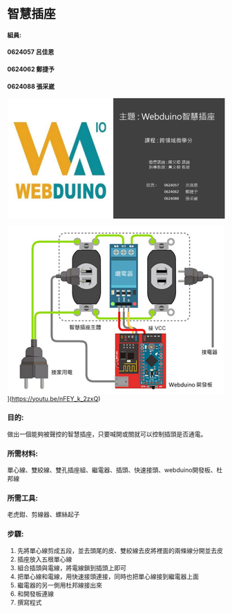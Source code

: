 # 智慧插座
#### 組員:
#### 0624057 呂佳恩
#### 0624062 鄭捷予
#### 0624088 張采崴

[![108-1_0624088微學分期末影片](封面2.jpg)](https://youtu.be/2mioioDZwgY)

![意示圖](智慧插座.jpg)](https://youtu.be/nFEY_k_2zxQ)

### 目的:
做出一個能夠被聲控的智慧插座，只要喊開或關就可以控制插頭是否通電。

### 所需材料:
單心線、雙絞線、雙孔插座組、繼電器、插頭、快速接頭、webduino開發板、杜邦線

### 所需工具:
老虎鉗、剪線器、螺絲起子

### 步驟:
1. 先將單心線剪成五段，並去頭尾的皮、雙絞線去皮將裡面的兩條線分開並去皮
2. 插座放入五根單心線
3. 組合插頭與電線，將電線鎖到插頭上即可
4. 把單心線和電線，用快速接頭連接，同時也把單心線接到繼電器上面
5. 繼電器的另一側用杜邦線接出來
6. 和開發板連線
7. 撰寫程式
